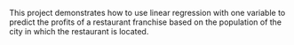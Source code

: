 This project demonstrates how to use linear regression with one variable to predict the profits of a restaurant franchise based on the population of the city in which the restaurant is located.
